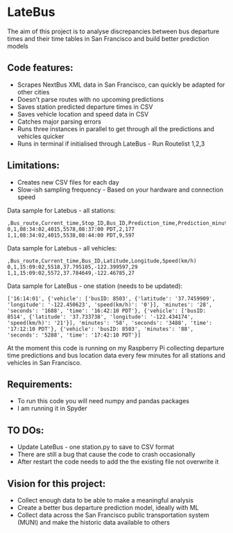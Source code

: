# LateBus

The aim of this project is to analyse discrepancies between bus departure times and their time tables in San Francisco and build better prediction models

## Code features:
- Scrapes NextBus XML data in San Francisco, can quickly be adapted for other cities
- Doesn’t parse routes with no upcoming predictions
- Saves station predicted departure times in CSV 
- Saves vehicle location and speed data in CSV 
- Catches major parsing errors
- Runs three instances in parallel to get through all the predictions and vehicles quicker
- Runs in terminal if initialised through LateBus - Run Routelist 1,2,3

## Limitations:
- Creates new CSV files for each day
- Slow-ish sampling frequency - Based on your hardware and connection speed


Data sample for Latebus - all stations:

```
,Bus_route,Current_time,Stop_ID,Bus_ID,Prediction_time,Prediction_minutes,Prediction_seconds
0,1,08:34:02,4015,5578,08:37:00 PDT,2,177
1,1,08:34:02,4015,5538,08:44:00 PDT,9,597
```


Data sample for Latebus - all vehicles:

```
,Bus_route,Current_time,Bus_ID,Latitude,Longitude,Speed(km/h)
0,1,15:09:02,5518,37.795105,-122.399597,29
1,1,15:09:02,5572,37.784649,-122.46785,27
```


Data sample for LateBus - one station (needs to be updated):

```
['16:14:01', {'vehicle': ['busID: 8503', {'latitude': '37.7459909', 'longitude': '-122.450623', 'speed(km/h)': '0'}], 'minutes': '28', 'seconds': '1688', 'time': '16:42:10 PDT'}, {'vehicle': ['busID: 8514', {'latitude': '37.733738', 'longitude': '-122.434174', 'speed(km/h)': '21'}], 'minutes': '58', 'seconds': '3488', 'time': '17:12:10 PDT'}, {'vehicle': 'busID: 8503', 'minutes': '88', 'seconds': '5288', 'time': '17:42:10 PDT'}]
```

At the moment this code is running on my Raspberry Pi collecting departure time predictions and bus location data every few minutes for all stations and vehicles in San Francisco.



## Requirements:
- To run this code you will need numpy and pandas packages
- I am running it in Spyder


## TO DOs:
- Update LateBus - one station.py to save to CSV format
- There are still a bug that cause the code to crash occasionally
- After restart the code needs to add the the existing file not overwrite it


## Vision for this project:
- Collect enough data to be able to make a meaningful analysis
- Create a better bus departure prediction model, ideally with ML
- Collect data across the San Francisco public transportation system (MUNI) and make the historic data available to others 
